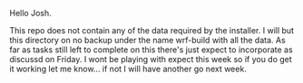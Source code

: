 Hello Josh.

This repo does not contain any of the data required by the installer. I will but this directory on no backup under the name wrf-build with all the data. As far as tasks still left to complete on this there's just expect to incorporate as discussd on Friday. I wont be playing with expect this week so if you do get it working let me know... if not I will have another go next week.